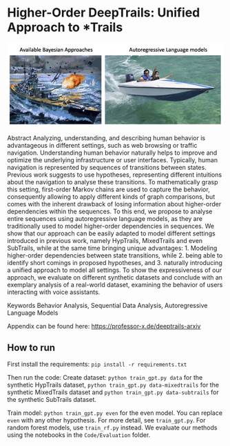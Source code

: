 # Higher-Order DeepTrails: Unified Approach to *Trails

 ![](main-fig.png)

Abstract
Analyzing, understanding, and describing human behavior is advantageous in different settings, such
as web browsing or traffic navigation. Understanding human behavior naturally helps to improve and
optimize the underlying infrastructure or user interfaces. Typically, human navigation is represented
by sequences of transitions between states. Previous work suggests to use hypotheses, representing
different intuitions about the navigation to analyse these transitions. To mathematically grasp this
setting, first-order Markov chains are used to capture the behavior, consequently allowing to apply
different kinds of graph comparisons, but comes with the inherent drawback of losing information about
higher-order dependencies within the sequences. To this end, we propose to analyse entire sequences
using autoregressive language models, as they are traditionally used to model higher-order dependencies
in sequences. We show that our approach can be easily adapted to model different settings introduced
in previous work, namely HypTrails, MixedTrails and even SubTrails, while at the same time bringing
unique advantages: 1. Modeling higher-order dependencies between state transitions, while 2. being
able to identify short comings in proposed hypotheses, and 3. naturally introducing a unified approach
to model all settings. To show the expressiveness of our approach, we evaluate on different synthetic
datasets and conclude with an exemplary analysis of a real-world dataset, examining the behavior of
users interacting with voice assistants.

Keywords
Behavior Analysis, Sequential Data Analysis, Autoregressive Language Models

Appendix can be found here: https://professor-x.de/deeptrails-arxiv

## How to run
First install the requirements:
`pip install -r requirements.txt`

Then run the code:
Create dataset:
`python train_gpt.py data`
for the synthetic HypTrails dataset,
`python train_gpt.py data-mixedtrails`
for the synthetic MixedTrails dataset and 
`python train_gpt.py data-subtrails`
for the synthetic SubTrails dataset. 

Train model:
`python train_gpt.py even`
for the even model. You can replace `even` with any other hypothesis. For more detail, see `train_gpt.py`. 
For random forest models, use `train_rf.py` instead.
We evaluate our methods using the notebooks in the `Code/Evaluation` folder.
